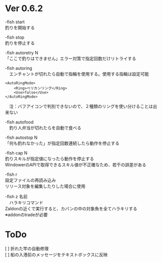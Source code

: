 # Ver 0.6.2

-fish start<br>
  釣りを開始する

-fish stop<br>
  釣りを停止する
  
-fish autoretry N<br>
  「ここで釣りはできません」エラー対策で指定回数だけリトライする

-fish autoring<br>
　エンチャントが切れたら自動で指輪を使用する。使用する指輪は設定可能<br>
  ```
  <AutoRingMode>
      <Ring>ペリカンリング</Ring>
      <Use>false</Use>
  </AutoRingMode>
  ```
　注：バフアイコンで判別できないので、２種類のリングを使い分けることは出来ない

-fish autofood<br>
　釣り人弁当が切れたらを自動で食べる<br>

-fish autostop N<br>
  「何も釣れなかった」が指定回数連続したら動作を停止する<br>

-fish cap N<br>
  釣りスキルが指定値になったら動作を停止する<br>
  WindowerのAPIで取得できるスキル値が不正確なため、若干の誤差がある<br>

-fish r<br>
  設定ファイルの再読み込み<br>
  リリース対象を編集したりした場合に使用<br>

-fish z 名前<br>
　ハラキリコマンド<br>
  Zaldonの近くで実行すると、カバンの中の対象魚を全てハラキリする<br>
  ※addonのtradeが必要<br>

# ToDo<br>
  [ ] 折れた竿の自動修理<br>
  [ ] 船の入港前のメッセージをテキストボックスに反映<br>
  
  
  
